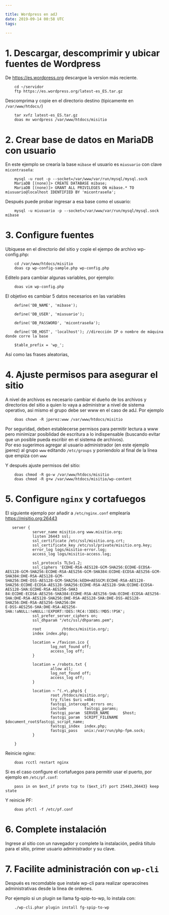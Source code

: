 ```yaml
---

title: Wordpress en adJ
date: 2019-09-14 00:58 UTC
tags: 

---
```


# 1. Descargar, descomprimir y ubicar fuentes de Wordpress

De <https://es.wordpress.org> descargue la versíon más reciente.

        cd ~/servidor
        ftp https://es.wordpress.org/latest-es_ES.tar.gz

Descomprima y copie en el directorio destino (tipicamente en `/var/www/htdocs/`)

        tar xvfz latest-es_ES.tar.gz
        doas mv wordpress /var/www/htdocs/misitio

# 2. Crear base de datos en MariaDB con usuario 

En este ejemplo se crearía la base `mibase` el usuario es `miusuario` con clave `micontraseña`:

        mysql -u root -p --socket=/var/www/var/run/mysql/mysql.sock
        MariaDB [(none)]> CREATE DATABASE mibase;
        MariaDB [(none)]> GRANT ALL PRIVILEGES ON mibase.* TO miusuario@localhost IDENTIFIED BY 'micontraseña';

Después puede probar ingresar a esa base como el usuario:

        mysql -u miusuario -p --socket=/var/www/var/run/mysql/mysql.sock mibase


# 3. Configure fuentes

Ubiquese en el directorio del sitio y copie el ejempo de archivo wp-config.php:

        cd /var/www/htdocs/misitio
        doas cp wp-config-sample.php wp-config.php

Editelo para cambiar algunas variables, por ejemplo:

        doas vim wp-config.php

El objetivo es  cambiar 5 datos necesarios en las variables

        define('DB_NAME', 'mibase');

        define('DB_USER', 'miusuario');

        define('DB_PASSWORD', 'micontraseña');

        define('DB_HOST', 'localhost'); //dirección IP o nombre de máquina donde corre la base

        $table_prefix = 'wp_';

Así como las frases aleatorias, 


# 4. Ajuste permisos para asegurar el sitio

A nivel de archivos es necesario cambiar el dueño de los archivos y directorios del sitio 
a quien lo vaya a administrar a nivel de sistema operativo, 
asi mismo el grupo debe ser www en el caso de adJ. Por ejemplo

        doas chown -R jperez:www /var/www/htdocs/misitio

Por seguridad, deben establecerse permisos para permitir lectura a www pero 
minimizar posiblidad de escritura a lo indispensable 
(buscando evitar que un posible pueda escribir en el sistema de archivos).  
Por eso sugerimos agregar al usuario administrador 
(en este ejemplo jperez) al grupo `www` editando `/etc/groups`
y poniendolo al final de la línea que empiza con `www`

Y después ajuste permisos del sitio:

        doas chmod -R go-w /var/www/htdocs/misitio
        doas chmod -R g+w /var/www/htdocs/misitio/wp-content


# 5. Configure `nginx` y cortafuegos

El siguiente ejemplo por añadir a `/etc/nginx.conf`
emplearía <https://misitio.org:26443>

```nginx
   server {
            server_name misitio.org www.misitio.org;
            listen 26443 ssl;
            ssl_certificate /etc/ssl/misitio.org.crt;
            ssl_certificate_key /etc/ssl/private/misitio.org.key;
            error_log logs/misitio-error.log;
            access_log logs/misitio-access.log;

            ssl_protocols TLSv1.2;
            ssl_ciphers 'ECDHE-RSA-AES128-GCM-SHA256:ECDHE-ECDSA-AES128-GCM-SHA256:ECDHE-RSA-AES256-GCM-SHA384:ECDHE-ECDSA-AES256-GCM-SHA384:DHE-RSA-AES128-GCM-
SHA256:DHE-DSS-AES128-GCM-SHA256:kEDH+AESGCM:ECDHE-RSA-AES128-SHA256:ECDHE-ECDSA-AES128-SHA256:ECDHE-RSA-AES128-SHA:ECDHE-ECDSA-AES128-SHA:ECDHE-RSA-AES256-SHA3
84:ECDHE-ECDSA-AES256-SHA384:ECDHE-RSA-AES256-SHA:ECDHE-ECDSA-AES256-SHA:DHE-RSA-AES128-SHA256:DHE-RSA-AES128-SHA:DHE-DSS-AES128-SHA256:DHE-RSA-AES256-SHA256:DH
E-DSS-AES256-SHA:DHE-RSA-AES256-SHA:!aNULL:!eNULL:!EXPORT:!DES:!RC4:!3DES:!MD5:!PSK';
            ssl_prefer_server_ciphers on;
            ssl_dhparam "/etc/ssl/dhparams.pem";

            root         /htdocs/misitio.org/;
            index index.php;

            location = /favicon.ico {
                    log_not_found off;
                    access_log off;
            }

            location = /robots.txt {
                    allow all;
                    log_not_found off;
                    access_log off;
            }

            location ~ ^(.+\.php)$ {
                    root /htdocs/misitio.org/;
                    try_files $uri =404;
                    fastcgi_intercept_errors on;
                    include        fastcgi_params;
                    fastcgi_param  SERVER_NAME      $host;
                    fastcgi_param  SCRIPT_FILENAME  $document_root$fastcgi_script_name;
                    fastcgi_index  index.php;
                    fastcgi_pass   unix:/var/run/php-fpm.sock;
            }

    }
```

Reinicie nginx:

        doas rcctl restart nginx

Si es el caso configure el cortafuegos para permitir usar el puerto, por ejemplo 
en `/etc/pf.conf`:

        pass in on $ext_if proto tcp to ($ext_if) port 25443,26443} keep state

Y reinicie PF:

        doas pfctl -f /etc/pf.conf

# 6. Complete instalación

Ingrese al sitio con un navegador y complete la instalación, pedirá tiítulo para el sitio, primer usuario administrador y su clave.


# 7. Facilite administración con `wp-cli`

Después es recomdable que instale wp-cli para realizar operacoines administrativas desde la línea de ordenes.

Por ejemplo si un plugin se llama fg-spip-to-wp, lo instala con:

        ./wp-cli.phar plugin install fg-spip-to-wp


